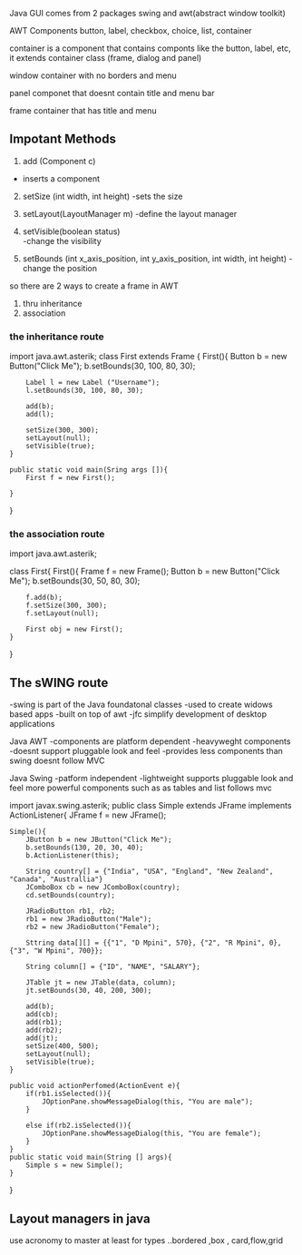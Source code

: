 Java GUI comes from 2 packages 
swing and awt(abstract window toolkit)

AWT Components
button, label, checkbox, choice, list, container 

container is a component that contains componts like the button, label, etc, 
it extends container class (frame, dialog and panel)

window 
container with no borders and menu

panel
componet that doesnt contain title and menu bar 

frame 
container that has title and menu 

## Impotant Methods 
1. add (Component c)
- inserts a component 

2. setSize (int width, int height)
-sets the size 

3. setLayout(LayoutManager m)
-define the layout manager 

4. setVisible(boolean status)  
-change the visibility 

5. setBounds (int x_axis_position, int y_axis_position, int width, int height) 
-change the position 

so there are 2 ways to create a frame in AWT
1. thru inheritance 
2. association

### the inheritance route 
import java.awt.asterik;
class First extends Frame {
	First(){
		Button b = new Button("Click Me");
		b.setBounds(30, 100, 80, 30);

		Label l = new Label ("Username"); 
		l.setBounds(30, 100, 80, 30);

		add(b);
		add(l); 

		setSize(300, 300);
		setLayout(null);
		setVisible(true); 
	}

	public static void main(Sring args []){
		First f = new First(); 

	}
} 

### the association route 
import java.awt.asterik;

class First{
	First(){
		Frame f = new Frame(); 
		Button b = new Button("Click Me");
		b.setBounds(30, 50, 80, 30);

		f.add(b);  
		f.setSize(300, 300); 
		f.setLayout(null); 

		First obj = new First();
	}
}

## The sWING route 
-swing is part of the Java foundatonal classes 
-used to create widows based apps
-built on top of awt 
-jfc simplify development of desktop applications 

Java AWT
-components are platform dependent 
-heavyweght components 
-doesnt support pluggable look and feel 
-provides less components than swing 
doesnt follow MVC 

Java Swing 
-patform independent
-lightweight 
supports pluggable look and feel 
more powerful components such as as tables and list 
follows mvc 

import javax.swing.asterik;
public class Simple extends JFrame implements ActionListener{
	JFrame f = new JFrame();

	Simple(){
		JButton b = new JButton("Click Me");
		b.setBounds(130, 20, 30, 40);
		b.ActionListener(this); 

		String country[] = {"India", "USA", "England", "New Zealand", "Canada", "Australlia"}
		JComboBox cb = new JComboBox(country); 
		cd.setBounds(country);

		JRadioButton rb1, rb2;
		rb1 = new JRadioButton("Male");
		rb2 = new JRadioButton("Female");

		Sttring data[][] = {{"1", "D Mpini", 570}, {"2", "R Mpini", 0}, {"3", "W Mpini", 700}};

		String column[] = {"ID", "NAME", "SALARY"}; 

		JTable jt = new JTable(data, column);
		jt.setBounds(30, 40, 200, 300);

		add(b); 
		add(cb);
		add(rb1);
		add(rb2);
		add(jt);  
		setSize(400, 500);
		setLayout(null);
		setVisible(true);
	}

	public void actionPerfomed(ActionEvent e){
		if(rb1.isSelected()){
			JOptionPane.showMessageDialog(this, "You are male");
		}

		else if(rb2.isSelected()){
			JOptionPane.showMessageDialog(this, "You are female");
		}
	}
	public static void main(String [] args){
		Simple s = new Simple(); 
	}
} 


## Layout managers in java 
use acronomy to master at least for types ..bordered ,box , card,flow,grid
